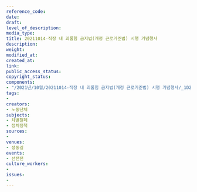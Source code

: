 ```yaml
---
reference_code: 
date: 
draft: 
level_of_description: 
media_type: 
title: 20211014-직장 내 괴롭힘 금지법(개정 근로기준법) 시행 기념행사
description: 
weight: 
modified_at: 
created_at: 
link: 
public_access_status: 
copyright_status: 
components:
- "/2021년/10월/20211014-직장 내 괴롭힘 금지법(개정 근로기준법) 시행 기념행사/_1D20080.jpg"
tags:
- 
creators:
- 노동단체
subjects:
- 차별철폐
- 정치정책
sources:
- 
venues:
- 정동길
events:
- 선전전
culture_workers:
- 
issues:
- 
---
```

